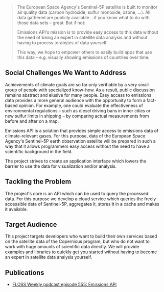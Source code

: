 > The European Space Agency's Sentinel-5P satellite is built to
> monitor air quality data (carbon hydroxide, sulfur monoxide, ozone, …). All data
> gathered are publicly available …if you know what to do with those data sets – great.
> But if not:
>
> Emissions API's mission is to provide easy access to this data without the
> need of being an expert in satellite data analysis and without having to
> process terabytes of data yourself.
>
> This way, we hope to empower others to easily build apps that use this data –
> e.g. visually showing emissions of countries over time.


Social Challenges We Want to Address
-----------------------------------

Achievements of climate goals are so far only verifiable by a very small group
of people with specialized know-how. As a result, public discussion remains
abstract and elusive for many people. Easy access to emissions data provides a
more general audience with the opportunity to form a fact-based opinion. For example,
one could evaluate the effectiveness of environmental regulations – such as
diesel driving bans in inner cities or new sulfur limits in shipping – by
comparing actual measurements from before and after on a map.

Emissions API is a solution that provides simple access to emissions data of
climate-relevant gases. For this purpose, data of the European Space Agency's
Sentinel-5P earth observation satellite will be prepared in such a way that it
allows programmers easy access without the need to have a scientific background
in the field.

The project strives to create an application interface which lowers the barrier
to use the data for visualization and/or analysis.


Tackling the Problem
--------------------

The project's core is an API which can be used to query the processed data.
For this purpose we develop a cloud service which queries the freely
accessible data of Sentinel-5P, aggregates it, stores it in a cache and makes
it available.


Target Audience
---------------

This project targets developers who want to build their own services based on
the satellite data of the Copernicus program, but who do not want to work with
huge amounts of scientific data directly. We will provide examples and
libraries to quickly get you started without having to become an expert in
satellite data analysis yourself.

Publications
------------

 - [FLOSS Weekly podcast episode 555: Emissions API](https://twit.tv/shows/floss-weekly/episodes/555)
